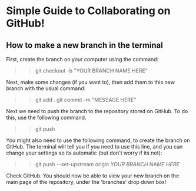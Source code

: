 # Simple Guide to Collaborating on GitHub!
## How to make a new branch in the terminal

First, create the branch on your computer using the command: 
>> git checkout -b "YOUR BRANCH NAME HERE"

Next, make some changes (if you want to), then add them to this new branch with the usual command:
>> git add .
>> git commit -m "MESSAGE HERE"

Next we need to push the branch to the repository stored on GitHub. To do this, use the following command.
>> git push

You might also need to use the following command, to create the branch on GitHub. The terminal will tell you if you need to use this line, and you can change your settings so its automatic (but don't worry if its not):
>> git push --set-upstream origin *YOUR BRANCH NAME HERE*

Check GitHub. You should now be able to view your new branch on the main page of the repository, under the 'branches' drop down box! 